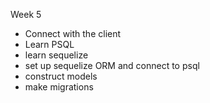 Week 5
- Connect with the client
- Learn PSQL
- learn sequelize
- set up sequelize ORM and connect to psql
- construct models
- make migrations
